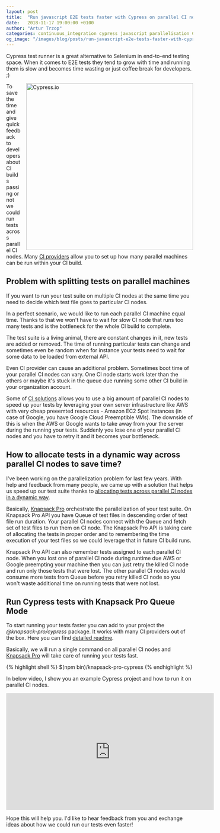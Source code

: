 ```yaml
---
layout: post
title:  "Run javascript E2E tests faster with Cypress on parallel CI nodes"
date:   2018-11-17 19:00:00 +0100
author: "Artur Trzop"
categories: continuous_integration cypress javascript parallelisation CI
og_image: "/images/blog/posts/run-javascript-e2e-tests-faster-with-cypress-on-parallel-ci-nodes/cypress-logo.jpg"
---
```


Cypress test runner is a great alternative to Selenium in end-to-end testing space. When it comes to E2E tests they tend to grow with time and running them is slow and becomes time wasting or just coffee break for developers. ;)

<img src="/images/blog/posts/run-javascript-e2e-tests-faster-with-cypress-on-parallel-ci-nodes/cypress-logo.jpg" style="width:450px;margin-left: 15px;float:right;" alt="Cypress.io" />

To save the time and give quick feedback to developers about CI builds passing or not we could run tests across parallel CI nodes. Many [CI providers](https://knapsackpro.com/ci_servers/?utm_source=docs_knapsackpro&utm_medium=blog_post&utm_campaign=run-javascript-e2e-tests-faster-with-cypress-on-parallel-ci-nodes) allow you to set up how many parallel machines can be run within your CI build.

## Problem with splitting tests on parallel machines

If you want to run your test suite on multiple CI nodes at the same time you need to decide which test file goes to particular CI nodes.

In a perfect scenario, we would like to run each parallel CI machine equal time. Thanks to that we won't have to wait for slow CI node that runs too many tests and is the bottleneck for the whole CI build to complete.

The test suite is a living animal, there are constant changes in it, new tests are added or removed. The time of running particular tests can change and sometimes even be random when for instance your tests need to wait for some data to be loaded from external API.

Even CI provider can cause an additional problem. Sometimes boot time of your parallel CI nodes can vary. One CI node starts work later than the others or maybe it's stuck in the queue due running some other CI build in your organization account.

Some of [CI solutions](https://knapsackpro.com/ci_servers/?utm_source=docs_knapsackpro&utm_medium=blog_post&utm_campaign=run-javascript-e2e-tests-faster-with-cypress-on-parallel-ci-nodes) allows you to use a big amount of parallel CI nodes to speed up your tests by leveraging your own server infrastructure like AWS with very cheap preeemted resources - Amazon EC2 Spot Instances (in case of Google, you have Google Cloud Preemptible VMs). The downside of this is when the AWS or Google wants to take away from your the server during the running your tests. Suddenly you lose one of your parallel CI nodes and you have to retry it and it becomes your bottleneck.

## How to allocate tests in a dynamic way across parallel CI nodes to save time?

I've been working on the parallelization problem for last few years. With help and feedback from many people, we came up with a solution that helps us speed up our test suite thanks to [allocating tests across parallel CI nodes in a dynamic way](https://knapsackpro.com/?utm_source=docs_knapsackpro&utm_medium=blog_post&utm_campaign=run-javascript-e2e-tests-faster-with-cypress-on-parallel-ci-nodes).

Basically, [Knapsack Pro](https://knapsackpro.com?utm_source=docs_knapsackpro&utm_medium=blog_post&utm_campaign=run-javascript-e2e-tests-faster-with-cypress-on-parallel-ci-nodes) orchestrate the parallelization of your test suite. On Knapsack Pro API you have Queue of test files in descending order of test file run duration. Your parallel CI nodes connect with the Queue and fetch set of test files to run them on CI node. The Knapsack Pro API is taking care of allocating the tests in proper order and to remembering the time execution of your test files so we could leverage that in future CI build runs.

Knapsack Pro API can also remember tests assigned to each parallel CI node. When you lost one of parallel CI node during runtime due AWS or Google preempting your machine then you can just retry the killed CI node and run only those tests that were lost. The other parallel CI nodes would consume more tests from Queue before you retry killed CI node so you won't waste additional time on running tests that were not lost.

## Run Cypress tests with Knapsack Pro Queue Mode

To start running your tests faster you can add to your project the <i>@knapsack-pro/cypress</i> package. It works with many CI providers out of the box. Here you can find [detailed readme](https://github.com/KnapsackPro/knapsack-pro-cypress#installation).

Basically, we will run a single command on all parallel CI nodes and [Knapsack Pro](https://knapsackpro.com?utm_source=docs_knapsackpro&utm_medium=blog_post&utm_campaign=run-javascript-e2e-tests-faster-with-cypress-on-parallel-ci-nodes) will take care of running your tests fast.

{% highlight shell %}
$(npm bin)/knapsack-pro-cypress
{% endhighlight %}

In below video, I show you an example Cypress project and how to run it on parallel CI nodes.

<iframe width="560" height="315" src="https://www.youtube.com/embed/G6ixK4IK-3Y" frameborder="0" allow="accelerometer; autoplay; encrypted-media; gyroscope; picture-in-picture" allowfullscreen></iframe>

Hope this will help you. I'd like to hear feedback from you and exchange ideas about how we could run our tests even faster!
